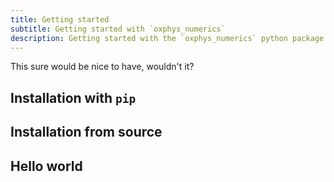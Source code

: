 ```yaml
---
title: Getting started
subtitle: Getting started with `oxphys_numerics`
description: Getting started with the `oxphys_numerics` python package
---
```


This sure would be nice to have, wouldn't it?

## Installation with `pip`

## Installation from source

## Hello world
